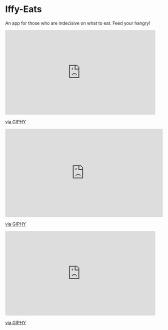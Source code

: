 # Iffy-Eats

An app for those who are indecisive on what to eat. Feed your hangry!

<iframe src="https://giphy.com/embed/rHjDeblDxLO9rc41uh" width="480" height="270" frameBorder="0" class="giphy-embed" allowFullScreen></iframe><p><a href="https://giphy.com/gifs/rHjDeblDxLO9rc41uh">via GIPHY</a></p>

<div style="width:100%;height:0;padding-bottom:56%;position:relative;"><iframe src="https://giphy.com/embed/rHjDeblDxLO9rc41uh" width="100%" height="100%" style="position:absolute" frameBorder="0" class="giphy-embed" allowFullScreen></iframe></div><p><a href="https://giphy.com/gifs/rHjDeblDxLO9rc41uh">via GIPHY</a></p>

<iframe src="https://giphy.com/embed/rHjDeblDxLO9rc41uh" width="480" height="270" frameBorder="0" class="giphy-embed" allowFullScreen></iframe><p><a href="https://giphy.com/gifs/rHjDeblDxLO9rc41uh">via GIPHY</a></p>